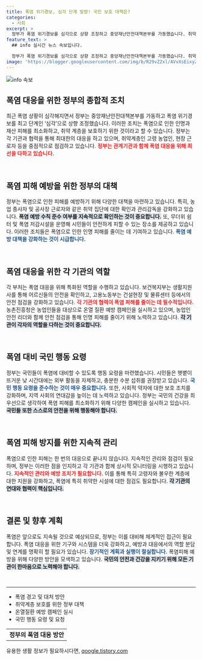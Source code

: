 ```yaml
---
title: 폭염 위기경보, 심각 단계 발령! 국민 보호 대책은?
categories:
  - 사회
excerpt: >
  정부가 폭염 위기경보를 심각으로 상향 조정하고 중앙재난안전대책본부를 가동했습니다. 취약계층을 보호하기 위한 긴급 대응 방안이 마련되며, 폭염으로 인한 인명 피해 예방에 총력을 기울일 것을 다짐했습니다.
feature_text: >
  ## info 실시간 뉴스 속보입니다.

  정부가 폭염 위기경보를 심각으로 상향 조정하고 중앙재난안전대책본부를 가동했습니다. 취약계층을 보호하기 위한 긴급 대응 방안이 마련되며, 폭염으로 인한 인명 피해 예방에 총력을 기울일 것을 다짐했습니다.
image: 'https://blogger.googleusercontent.com/img/b/R29vZ2xl/AVvXsEixyZcFfHzMRdzZMjFBmAUKJYCLCGyLL1o632UiGVXcaFdKo_bkvkuCioo0uUKlGfBVcT3P84aROyZIXSBEx3Aw5nCQ3pTgDom1WDC4m8eifvWiAmWEEVb4x6G_l8C0QH225ldMjyaFvpxGEBGNO37VmDTDMHGhJPq73UglMfDca1-0aw/s1600/blogspot.png'
---
```


<p><img src="https://blogger.googleusercontent.com/img/b/R29vZ2xl/AVvXsEixyZcFfHzMRdzZMjFBmAUKJYCLCGyLL1o632UiGVXcaFdKo_bkvkuCioo0uUKlGfBVcT3P84aROyZIXSBEx3Aw5nCQ3pTgDom1WDC4m8eifvWiAmWEEVb4x6G_l8C0QH225ldMjyaFvpxGEBGNO37VmDTDMHGhJPq73UglMfDca1-0aw/s1600/blogspot.png" alt="info 속보" /></p>

<h2 data-ke-size="size26">폭염 대응을 위한 정부의 종합적 조치</h2>

<p data-ke-size="size16">최근 폭염 상황이 심각해지면서 정부는 중앙재난안전대책본부를 가동하고 폭염 위기경보를 최고 단계인 ‘심각’으로 상향 조정했습니다. 이러한 조치는 폭염으로 인한 인명과 재산 피해를 최소화하고, 취약 계층을 보호하기 위한 것이라고 할 수 있습니다. 정부는 각 기관과 협력을 통해 최대한의 대응을 하고 있으며, 취약계층인 고령 농업인, 현장 근로자 등을 중점적으로 점검하고 있습니다. <b><span style="color: #ee2323;">정부는 관계기관과 함께 폭염 대응을 위해 최선을 다하고 있습니다.</span></b></p>

<p data-ke-size="size16">&nbsp;</p>

<h2 data-ke-size="size26">폭염 피해 예방을 위한 정부의 대책</h2>

<p data-ke-size="size16">정부는 폭염으로 인한 피해를 예방하기 위해 다양한 대책을 마련하고 있습니다. 특히, 농업 종사자 및 공사장 근로자와 같은 취약 집단에 대한 확인과 관리감독을 강화하고 있습니다. <b><span style="background-color: #21538527;">폭염 예방 수칙 준수 여부를 지속적으로 확인하는 것이 중요합니다.</span></b> 또, 무더위 쉼터 및 폭염 저감시설을 운영해 시민들이 안전하게 피할 수 있는 장소를 제공하고 있습니다. 이러한 조치들은 폭염으로 인한 인명 피해를 줄이는 데 기여하고 있습니다. <b><span style="color: #1a5490;">폭염 예방 대책을 강화하는 것이 시급합니다.</span></b></p>

<p data-ke-size="size16">&nbsp;</p>

<h2 data-ke-size="size26">폭염 대응을 위한 각 기관의 역할</h2>

<p data-ke-size="size16">각 부처는 폭염 대응을 위해 특화된 역할을 수행하고 있습니다. 보건복지부는 생활지원사를 통해 어르신들의 안전을 확인하고, 고용노동부는 건설현장 및 물류센터 등에서의 안전 점검을 강화하고 있습니다. <b><span style="color: #ee2323;">각 기관의 협력이 폭염 피해를 줄이는 데 필수적입니다.</span></b> 농촌진흥청은 농업인들을 대상으로 온열 질환 예방 캠페인을 실시하고 있으며, 농업인 안전 리더와 함께 안전 점검을 통해 인명 피해를 줄이기 위해 노력하고 있습니다. <b><span style="background-color: #21538527;">각 기관이 각자의 역할을 다하는 것이 중요합니다.</span></b></p>

<p data-ke-size="size16">&nbsp;</p>

<h2 data-ke-size="size26">폭염 대비 국민 행동 요령</h2>

<p data-ke-size="size16">정부는 국민들이 폭염에 대비할 수 있도록 행동 요령을 마련했습니다. 시민들은 햇볕이 뜨거운 낮 시간대에는 외부 활동을 자제하고, 충분한 수분 섭취를 권장받고 있습니다. <b><span style="color: #1a5490;">국민 행동 요령을 준수하는 것이 매우 중요합니다.</span></b> 또한, 사회적 약자에 대한 보호 조치를 강화하며, 지역 사회의 연대감을 높이는 데 노력하고 있습니다. 정부는 국민의 건강을 최우선으로 생각하여 폭염 피해를 최소화하기 위해 다양한 캠페인을 실시하고 있습니다. <b><span style="background-color: #21538527;">국민들 또한 스스로의 안전을 위해 행동해야 합니다.</span></b></p>

<p data-ke-size="size16">&nbsp;</p>

<h2 data-ke-size="size26">폭염 피해 방지를 위한 지속적 관리</h2>

<p data-ke-size="size16">폭염으로 인한 피해는 한 번의 대응으로 끝나지 않습니다. 지속적인 관리와 점검이 필요하며, 정부는 이러한 점을 인지하고 각 기관과 함께 상시적 모니터링을 시행하고 있습니다. <b><span style="color: #ee2323;">지속적인 관리와 예방 조치가 필요합니다.</span></b> 이를 통해 특히 고령자와 불우한 계층에 대한 지원을 강화하고, 폭염에 특히 취약한 시설에 대한 점검도 필요합니다. <b><span style="background-color: #21538527;">각 기관의 연대와 협력이 핵심입니다.</span></b></p>

<p data-ke-size="size16">&nbsp;</p>

<h2 data-ke-size="size26">결론 및 향후 계획</h2>

<p data-ke-size="size16">폭염은 앞으로도 지속될 것으로 예상되므로, 정부는 이를 대비해 체계적인 접근이 필요합니다. 폭염 대응을 위한 기구와 시스템을 더욱 강화하고, 예방과 대응에서의 역할 분담 및 연계를 명확히 할 필요가 있습니다. <b><span style="color: #1a5490;">장기적인 계획과 실행이 절실합니다.</span></b> 폭염피해 예방을 위해 다양한 방안을 모색하고 있습니다. <b><span style="background-color: #21538527;">국민의 안전과 건강을 지키기 위해 모든 기관이 한마음으로 노력해야 합니다.</span></b></p>

<p data-ke-size="size16">&nbsp;</p>

<hr>

<ul>
  <li>폭염 경고 및 대처 방안</li>
  <li>취약계층 보호를 위한 정부 대책</li>
  <li>온열질환 예방 캠페인 실시</li>
  <li>국민 행동 요령 및 요청</li>
</ul>

<table style="width: 100%;">
  <tr>
    <td style="text-align: center; height: 17px;"><b>정부의 폭염 대응 방안</b></td>
  </tr>
</table>
유용한 생활 정보가 필요하시다면, <a href="https://qoogle.tistory.com" rel="dofollow">qoogle.tistory.com</a>


